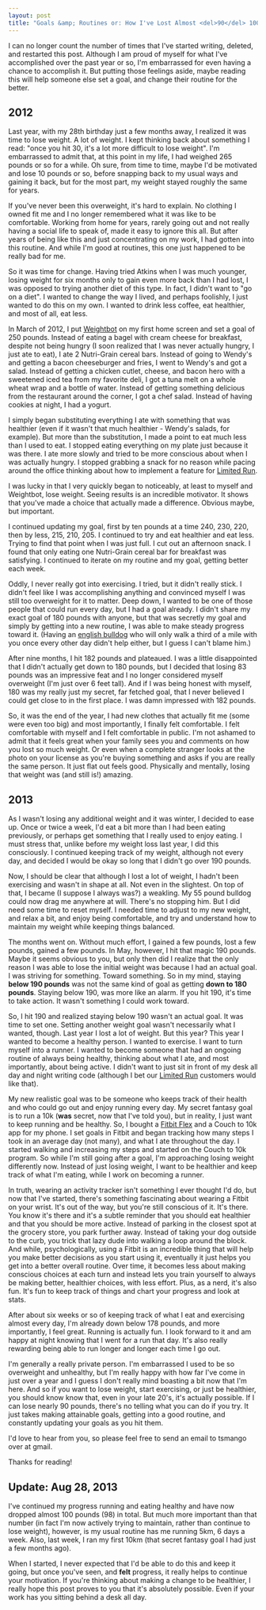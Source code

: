 ```yaml
---
layout: post
title: "Goals &amp; Routines or: How I've Lost Almost <del>90</del> 100 Pounds"
---
```


I can no longer count the number of times that I've started writing, deleted, and restarted this post. Although I am proud of myself for what I've accomplished over the past year or so, I'm embarrassed for even having a chance to accomplish it. But putting those feelings aside, maybe reading this will help someone else set a goal, and change their routine for the better.

2012
----

Last year, with my 28th birthday just a few months away, I realized it was time to lose weight. A lot of weight. I kept thinking back about something I read: "once you hit 30, it's a lot more difficult to lose weight". I'm embarrassed to admit that, at this point in my life, I had weighed 265 pounds or so for a while. Oh sure, from time to time, maybe I'd be motivated and lose 10 pounds or so, before snapping back to my usual ways and gaining it back, but for the most part, my weight stayed roughly the same for years.

If you've never been this overweight, it's hard to explain. No clothing I owned fit me and I no longer remembered what it was like to be comfortable. Working from home for years, rarely going out and not really having a social life to speak of, made it easy to ignore this all. But after years of being like this and just concentrating on my work, I had gotten into this routine. And while I'm good at routines, this one just happened to be really bad for me.

So it was time for change. Having tried Atkins when I was much younger, losing weight for six months only to gain even more back than I had lost, I was opposed to trying another diet of this type. In fact, I didn't want to "go on a diet". I wanted to change the way I lived, and perhaps foolishly, I just wanted to do this on my own. I wanted to drink less coffee, eat healthier, and most of all, eat less.

In March of 2012, I put [Weightbot](http://tapbots.com/software/weightbot/) on my first home screen and set a goal of 250 pounds. Instead of eating a bagel with cream cheese for breakfast, despite not being hungry (I soon realized that I was never actually hungry, I just ate to eat), I ate 2 Nutri-Grain cereal bars. Instead of going to Wendy's and getting a bacon cheeseburger and fries, I went to Wendy's and got a salad. Instead of getting a chicken cutlet, cheese, and bacon hero with a sweetened iced tea from my favorite deli, I got a tuna melt on a whole wheat wrap and a bottle of water. Instead of getting something delicious from the restaurant around the corner, I got a chef salad. Instead of having cookies at night, I had a yogurt.

I simply began substituting everything I ate with something that was healthier (even if it wasn't that much healthier - Wendy's salads, for example). But more than the substitution, I made a point to eat much less than I used to eat. I stopped eating everything on my plate just because it was there. I ate more slowly and tried to be more conscious about when I was actually hungry. I stopped grabbing a snack for no reason while pacing around the office thinking about how to implement a feature for [Limited Run](http://limitedrun.com).

I was lucky in that I very quickly began to noticeably, at least to myself and Weightbot, lose weight. Seeing results is an incredible motivator. It shows that you've made a choice that actually made a difference. Obvious maybe, but important.

I continued updating my goal, first by ten pounds at a time 240, 230, 220, then by less, 215, 210, 205. I continued to try and eat healthier and eat less. Trying to find that point when I was just full. I cut out an afternoon snack. I found that only eating one Nutri-Grain cereal bar for breakfast was satisfying. I continued to iterate on my routine and my goal, getting better each week.

Oddly, I never really got into exercising. I tried, but it didn't really stick. I didn't feel like I was accomplishing anything and convinced myself I was still too overweight for it to matter. Deep down, I wanted to be one of those people that could run every day, but I had a goal already. I didn't share my exact goal of 180 pounds with anyone, but that was secretly my goal and simply by getting into a new routine, I was able to make steady progress toward it. (Having an [english bulldog](http://thomasmango.com/napoleon/) who will only walk a third of a mile with you once every other day didn't help either, but I guess I can't blame him.)

After nine months, I hit 182 pounds and plateaued. I was a little disappointed that I didn't actually get down to 180 pounds, but I decided that losing 83 pounds was an impressive feat and I no longer considered myself overweight (I'm just over 6 feet tall). And if I was being honest with myself, 180 was my really just my secret, far fetched goal, that I never believed I could get close to in the first place. I was damn impressed with 182 pounds.

So, it was the end of the year, I had new clothes that actually fit me (some were even too big) and most importantly, I finally felt comfortable. I felt comfortable with myself and I felt comfortable in public. I'm not ashamed to admit that it feels great when your family sees you and comments on how you lost so much weight. Or even when a complete stranger looks at the photo on your license as you're buying something and asks if you are really the same person. It just flat out feels good. Physically and mentally, losing that weight was (and still is!) amazing.

2013
----

As I wasn't losing any additional weight and it was winter, I decided to ease up. Once or twice a week, I'd eat a bit more than I had been eating previously, or perhaps get something that I really used to enjoy eating. I must stress that, unlike before my weight loss last year, I did this consciously. I continued keeping track of my weight, although not every day, and decided I would be okay so long that I didn't go over 190 pounds.

Now, I should be clear that although I lost a lot of weight, I hadn't been exercising and wasn't in shape at all. Not even in the slightest. On top of that, I became (I suppose I always was?) a weakling. My 55 pound bulldog could now drag me anywhere at will. There's no stopping him. But I did need some time to reset myself. I needed time to adjust to my new weight, and relax a bit, and enjoy being comfortable, and try and understand how to maintain my weight while keeping things balanced.

The months went on. Without much effort, I gained a few pounds, lost a few pounds, gained a few pounds. In May, however, I hit that magic 190 pounds. Maybe it seems obvious to you, but only then did I realize that the only reason I was able to lose the initial weight was because I had an actual goal. I was striving for something. Toward something. So in my mind, staying **below 190 pounds** was not the same kind of goal as getting **down to 180 pounds**. Staying below 190, was more like an alarm. If you hit 190, it's time to take action. It wasn't something I could work toward.

So, I hit 190 and realized staying below 190 wasn't an actual goal. It was time to set one. Setting another weight goal wasn't necessarily what I wanted, though. Last year I lost a lot of weight. But this year? This year I wanted to become a healthy person. I wanted to exercise. I want to turn myself into a runner. I wanted to become someone that had an ongoing routine of always being healthy, thinking about what I ate, and most importantly, about being active. I didn't want to just sit in front of my desk all day and night writing code (although I bet our [Limited Run](http://limitedrun.com) customers would like that).

My new realistic goal was to be someone who keeps track of their health and who could go out and enjoy running every day. My secret fantasy goal is to run a 10k (**was** secret, now that I've told you), but in reality, I just want to keep running and be healthy. So, I bought a [Fitbit Flex](http://www.fitbit.com/flex) and a Couch to 10k app for my phone. I set goals in Fitbit and began tracking how many steps I took in an average day (not many), and what I ate throughout the day. I started walking and increasing my steps and started on the Couch to 10k program. So while I'm still going after a goal, I'm approaching losing weight differently now. Instead of just losing weight, I want to be healthier and keep track of what I'm eating, while I work on becoming a runner.

In truth, wearing an activity tracker isn't something I ever thought I'd do, but now that I've started, there's something fascinating about wearing a Fitbit on your wrist. It's out of the way, but you're still conscious of it. It's there. You know it's there and it's a subtle reminder that you should eat healthier and that you should be more active. Instead of parking in the closest spot at the grocery store, you park further away. Instead of taking your dog outside to the curb, you trick that lazy dude into walking a loop around the block. And while, psychologically, using a Fitbit is an incredible thing that will help you make better decisions as you start using it, eventually it just helps you get into a better overall routine. Over time, it becomes less about making conscious choices at each turn and instead lets you train yourself to always be making better, healthier choices, with less effort. Plus, as a nerd, it's also fun. It's fun to keep track of things and chart your progress and look at stats.

After about six weeks or so of keeping track of what I eat and exercising almost every day, I'm already down below 178 pounds, and more importantly, I feel great. Running is actually fun. I look forward to it and am happy at night knowing that I went for a run that day. It's also really rewarding being able to run longer and longer each time I go out.

I'm generally a really private person. I'm embarrassed I used to be so overweight and unhealthy, but I'm really happy with how far I've come in just over a year and I guess I don't really mind boasting a bit now that I'm here. And so if you want to lose weight, start exercising, or just be healthier, you should know know that, even in your late 20's, it's actually possible. If I can lose nearly 90 pounds, there's no telling what you can do if you try. It just takes making attainable goals, getting into a good routine, and constantly updating your goals as you hit them.

I'd love to hear from you, so please feel free to send an email to tsmango over at gmail.

Thanks for reading!

Update: Aug 28, 2013
--------------------

I've continued my progress running and eating healthy and have now dropped almost 100 pounds (98) in total. But much more important than that number (in fact I'm now actively trying to maintain, rather than continue to lose weight), however, is my usual routine has me running 5km, 6 days a week. Also, last week, I ran my first 10km (that secret fantasy goal I had just a few months ago).

When I started, I never expected that I'd be able to do this and keep it going, but once you've seen, and **felt** progress, it really helps to continue your motivation. If you're thinking about making a change to be healthier, I really hope this post proves to you that it's absolutely possible. Even if your work has you sitting behind a desk all day.